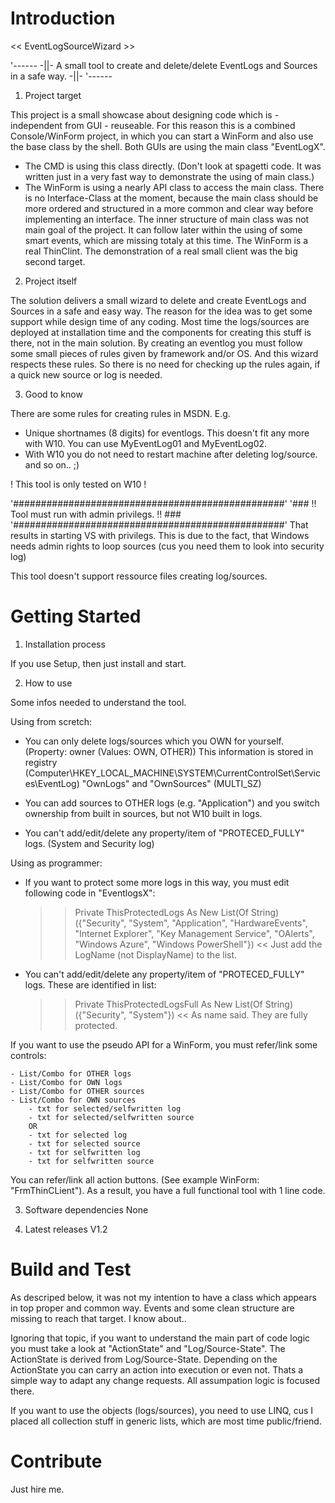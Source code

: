 # Introduction

<< EventLogSourceWizard >>

'------
-||- A small tool to create and delete/delete EventLogs and Sources in a safe way. -||-
'------

1) Project target

This project is a small showcase about designing code which is - independent from GUI - reuseable. 
For this reason this is a combined Console/WinForm project, in which you can start a WinForm and also use the base class by the shell. Both GUIs are using the main class "EventLogX".
- The CMD is using this class directly. (Don't look at spagetti code. It was written just in a very fast way to demonstrate the using of main class.)
- The WinForm is using a nearly API class to access the main class.
  There is no Interface-Class at the moment, because the main class should be more ordered and structured in a more common and clear way before implementing an interface.
  The inner structure of main class was not main goal of the project. It can follow later within the using of some smart events, which are missing totaly at this time. 
  The WinForm is a real ThinClint. The demonstration of a real small client was the big second target.

2) Project itself

  The solution delivers a small wizard to delete and create EventLogs and Sources in a safe and easy way. 
  The reason for the idea was to get some support while design time of any coding. Most time the logs/sources are deployed at installation time and the components for 
  creating this stuff is there, not in the main solution. By creating an eventlog you must follow some small pieces of rules given by framework and/or OS. And this wizard respects these rules.
  So there is no need for checking up the rules again, if a quick new source or log is needed. 
   
3) Good to know

There are some rules for creating rules in MSDN. E.g. 
- Unique shortnames (8 digits) for eventlogs. This doesn't fit any more with W10. You can use MyEventLog01 and MyEventLog02. 
- With W10 you do not need to restart machine after deleting log/source.
and so on.. ;)

! This tool is only tested on W10 !

'#################################################'
'### !! Tool must run with admin privilegs. !! ###
'#################################################'
That results in starting VS with privilegs. 
This is due to the fact, that Windows needs admin rights to loop sources (cus you need them to look into security log)

This tool doesn't support ressource files creating log/sources. 


# Getting Started
1.	Installation process

If you use Setup, then just install and start. 

2. How to use

Some infos needed to understand the tool.

Using from scretch:

- You can only delete logs/sources which you OWN for yourself. (Property: owner (Values: OWN, OTHER))
	This information is stored in registry (Computer\HKEY_LOCAL_MACHINE\SYSTEM\CurrentControlSet\Services\EventLog\) "OwnLogs" and "OwnSources" (MULTI_SZ)

- You can add sources to OTHER logs (e.g. "Application") and you switch ownership from built in sources, but not W10 built in logs. 

- You can't add/edit/delete any property/item of "PROTECED_FULLY" logs. (System and Security log)

Using as programmer:

- If you want to protect some more logs in this way, you must edit following code in "EventlogsX":
	>> Private ThisProtectedLogs As New List(Of String)({"Security", "System", "Application", "HardwareEvents", "Internet Explorer", "Key Management Service", "OAlerts", "Windows Azure", "Windows PowerShell"}) <<
	Just add the LogName (not DisplayName) to the list.

- You can't add/edit/delete any property/item of "PROTECED_FULLY" logs. These are identified in list:
	>> Private ThisProtectedLogsFull As New List(Of String)({"Security", "System"}) <<
	As name said. They are fully protected.

If you want to use the pseudo API for a WinForm, you must refer/link some controls:

	- List/Combo for OTHER logs
	- List/Combo for OWN logs
	- List/Combo for OTHER sources
	- List/Combo for OWN sources
		- txt for selected/selfwritten log
		- txt for selected/selfwritten source
		OR
		- txt for selected log
		- txt for selected source
		- txt for selfwritten log
		- txt for selfwritten source

You can refer/link all action buttons. (See example WinForm: "FrmThinCLient"). As a result, you have a full functional tool with 1 line code.


3.	Software dependencies
None

4.	Latest releases
V1.2

# Build and Test
As descriped below, it was not my intention to have a class which appears in top proper and common way. Events and some clean structure are missing to reach that target. 
I know about..

Ignoring that topic, if you want to understand the main part of code logic you must take a look at "ActionState" and "Log/Source-State". 
The ActionState is derived from Log/Source-State. Depending on the ActionState you can carry an action into execution or even not. 
Thats a simple way to adapt any change requests. All assumpation logic is focused there. 

If you want to use the objects (logs/sources), you need to use LINQ, cus I placed all collection stuff in generic lists, which are most time public/friend.

# Contribute
Just hire me.
